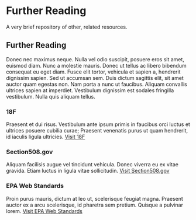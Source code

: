 # Further Reading

A very brief repository of other, related resources.

## Further Reading

Donec nec maximus neque. Nulla vel odio suscipit, posuere eros sit amet, euismod diam. Nunc a molestie mauris. Donec ut tellus ac libero bibendum consequat eu eget diam. Fusce elit tortor, vehicula et sapien a, hendrerit dignissim sapien. Sed ut accumsan sem. Duis dictum sagittis elit, sit amet auctor quam egestas non. Nam porta a nunc ut faucibus. Aliquam convallis ultrices sapien at imperdiet. Vestibulum dignissim est sodales fringilla vestibulum. Nulla quis aliquam tellus.

### 18F

Praesent et dui risus. Vestibulum ante ipsum primis in faucibus orci luctus et ultrices posuere cubilia curae; Praesent venenatis purus ut quam hendrerit, id iaculis ligula ultricies.
[Visit 18F](https://www.18f.gov)

### Section508.gov

Aliquam facilisis augue vel tincidunt vehicula. Donec viverra eu ex vitae gravida. Etiam luctus in ligula vitae sollicitudin.
[Visit Section508.gov](https://www.section508.gov)

### EPA Web Standards

Proin purus mauris, dictum at leo ut, scelerisque feugiat magna. Praesent auctor ex a arcu scelerisque, id pharetra sem pretium. Quisque a pulvinar lorem.
[Visit EPA Web Standards](https://www.epa.gov)
